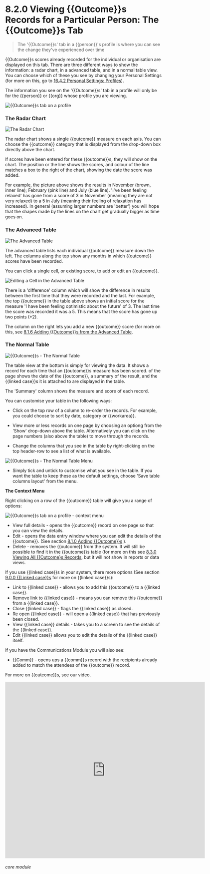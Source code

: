 # 8.2.0 Viewing {{Outcome}}s Records for a Particular Person: The {{Outcome}}s Tab

> The '{{Outcome}}s' tab in a {{person}}'s profile is where you can see the change they've experienced over time 


{{Outcome}}s scores already recorded for the individual or organisation are displayed on this tab. There are three different ways to show the information: a radar chart, in a advanced table, and in a normal table view. You can choose which of these you see by changing your Personal Settings (for more on this, go to [16.4.2 Personal Settings: Profiles](/help/index/p/16.4.2)).

The information you see on the '{{Outcome}}s' tab in a profile will only be for the {{person}} or {{org}} whose profile you are viewing.

![{{Outcome}}s tab on a profile](50a.png)

### The Radar Chart

![The Radar Chart](8.2.0a.png)

The radar chart shows a single {{outcome}} measure on each axis. You can choose the {{outcome}} category that is displayed from the drop-down box directly above the chart. 

If scores have been entered for these {{outcome}}s, they will show on the chart. The position or the line shows the scores, and colour of the line matches a box to the right of the chart, showing the date the score was added.

For example, the picture above shows the results in November (brown, inner line); February (pink line) and July (blue line). 'I've been feeling relaxed' has gone from a score of 3 in November (meaning they are not very relaxed) to a 5 in July (meaning their feeling of relaxation has increased). In general (assuming larger numbers are 'better') you will hope that the shapes made by the lines on the chart get gradually bigger as time goes on.

### The Advanced Table 

![The Advanced Table](8.2.0b.png)

The advanced table lists each individual {{outcome}} measure down the left. The columns along the top show any months in which {{outcome}} scores have been recorded. 

You can click a single cell, or existing score, to add or edit an {{outcome}}. 

![Editing a Cell in the Advanced Table](8.2.0c.png)

There is a 'difference' column which will show the difference in results between the first time that they were recorded and the last. For example, the top {{outcome}} in the table above shows an initial score for the measure 'I have been feeling optimistic about the future' of 3. The last time the score was recorded it was a 5. This means that the score has gone up two points (+2).

The column on the right lets you add a new {{outcome}} score (for more on this, see [8.1.6 Adding {{Outcome}}s from the Advanced Table](/help/index/p/8.1.6).

### The Normal Table

![{{Outcome}}s - The Normal Table](8.2.0d.png)

The table view at the bottom is simply for viewing the data. It shows a record for each time that an {{outcome}}s measure has been scored. of the page shows the date of the {{outcome}}, a summary of the result, and the {{linked case}}s it is attached to are displayed in the table.

The 'Summary' column shows the measure and score of each record. 

You can customise your table in the following ways:

- Click on the top row of a column to re-order the records. For example, you could choose to sort by date, category or {{workarea}}. 

- View more or less records on one page by choosing an optiong from the 'Show' drop-down above the table. Alternatively you can click on the page numbers (also above the table) to move through the records.

- Change the columns that you see in the table by right-clicking on the top header-row to see a list of what is available.

![{{Outcome}}s - The Normal Table Menu](8.2.0e.png)

- Simply tick and untick to customise what you see in the table. If you want the table to keep these as the default settings, choose 'Save table columns layout' from the menu.

**The Context Menu**

Right clicking on a row of the {{outcome}} table will give you a range of options:

![{{Outcome}}s tab on a profile - context menu](50b.png)

- View full details - opens the {{outcome}} record on one page so that you can view the details.
- Edit - opens the data entry window where you can edit the details of the {{outcome}}. (See section [8.1.0  Adding {{Outcome}}s](/help/index/p/8.1.0) ).
- Delete - removes the {{outcome}} from the system. It will still be possible to find it in the {{outcome}}s table (for more on this see [8.3.0 Viewing All {{Outcome}s Records](/help/index/p/8.3.0), but it will not show in reports or data views.

If you use {{linked case}}s in your system, there more options (See section [9.0.0  {{Linked case}}s](/help/index/p/9.0.0) for more on {{linked case}}s):

- Link to {{linked case}} - allows you to add this {{outcome}} to a {{linked case}}. 
- Remove link to {{linked case}} - means you can remove this {{outcome}} from a {{linked case}}.
- Close {{linked case}} - flags the {{linked case}} as closed.
- Re open {{linked case}} - will open a {{linked case}} that has previously been closed. 
- View {{linked case}} details - takes you to a screen to see the details of the {{linked case}}.
- Edit {{linked case}} allows you to edit the details of the {{linked case}} itself.

If you have the Communications Module you will also see:

- {{Comm}} - opens ups a {{comm}}s record with the recipients already added to match the attendees of the {{outcome}} record.

For more on {{outcome}}s, see our video.

<iframe src="https://player.vimeo.com/video/282332458" width="640" height="564" frameborder="0" allow="autoplay; fullscreen" allowfullscreen></iframe>
 
 
###### core module

